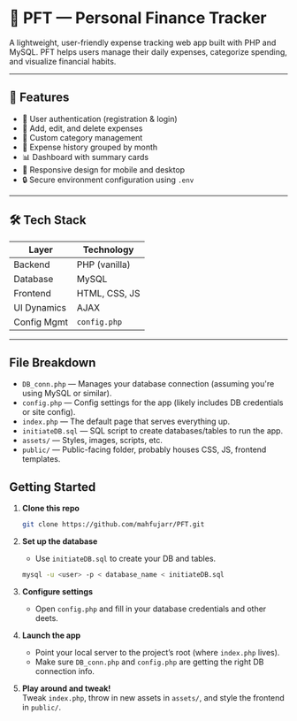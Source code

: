 # 🧾 PFT — Personal Finance Tracker

A lightweight, user-friendly expense tracking web app built with PHP and MySQL. PFT helps users manage their daily expenses, categorize spending, and visualize financial habits.

---

## 🚀 Features

- 🔐 User authentication (registration & login)
- 💸 Add, edit, and delete expenses
- 📂 Custom category management
- 📅 Expense history grouped by month
- 📊 Dashboard with summary cards
- 🧠 Responsive design for mobile and desktop
- 🔒 Secure environment configuration using `.env`

---

## 🛠 Tech Stack

| Layer       | Technology    |
| ----------- | ------------- |
| Backend     | PHP (vanilla) |
| Database    | MySQL         |
| Frontend    | HTML, CSS, JS |
| UI Dynamics | AJAX          |
| Config Mgmt | `config.php`  |

---

## File Breakdown

- `DB_conn.php` — Manages your database connection (assuming you're using MySQL or similar).
- `config.php` — Config settings for the app (likely includes DB credentials or site config).
- `index.php` — The default page that serves everything up.
- `initiateDB.sql` — SQL script to create databases/tables to run the app.
- `assets/` — Styles, images, scripts, etc.
- `public/` — Public-facing folder, probably houses CSS, JS, frontend templates.

## Getting Started

1. **Clone this repo**

   ```bash
   git clone https://github.com/mahfujarr/PFT.git

   ```

2. **Set up the database**

   - Use `initiateDB.sql` to create your DB and tables.

   ```bash
   mysql -u <user> -p < database_name < initiateDB.sql
   ```

3. **Configure settings**

   - Open `config.php` and fill in your database credentials and other deets.

4. **Launch the app**

   - Point your local server to the project’s root (where `index.php` lives).
   - Make sure `DB_conn.php` and `config.php` are getting the right DB connection info.

5. **Play around and tweak!**  
   Tweak `index.php`, throw in new assets in `assets/`, and style the frontend in `public/`.
